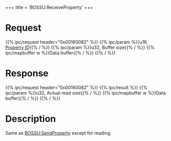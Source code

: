 +++
title = 'BOSSU:ReceiveProperty'
+++

# Request

{{% ipc/request header="0x00160082" %}}
{{% ipc/param %}}u16, [Property ID](BOSS_Services#propertyids "wikilink"){{% / %}}
{{% ipc/param %}}u32, Buffer size{{% / %}}
{{% ipc/mapbuffer w %}}Data buffer{{% / %}}
{{% / %}}

# Response

{{% ipc/request header="0x00160082" %}}
{{% ipc/result %}}
{{% ipc/param %}}u32, Actual read size{{% / %}}
{{% ipc/mapbuffer w %}}Data buffer{{% / %}}
{{% / %}}

# Description

Same as [BOSSU:SendProperty](BOSSU:SendProperty "wikilink") except for reading.
